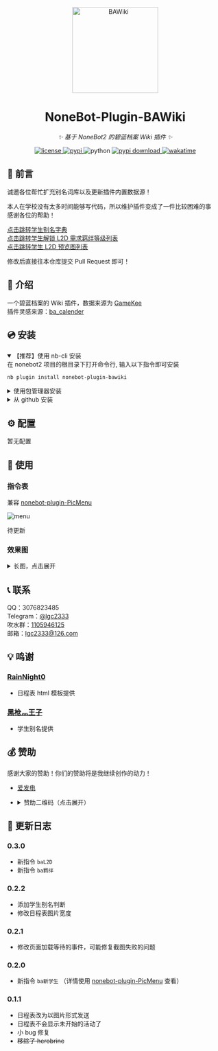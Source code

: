 <!-- markdownlint-disable MD033 MD036 MD041 -->

<div align="center">
  <a href="https://v2.nonebot.dev/store"><img src="https://raw.githubusercontent.com/lgc2333/nonebot-plugin-bawiki/master/readme/nonebot-plugin-bawiki.png" width="200" height="200" alt="BAWiki"></a>
</div>

<div align="center">

# NoneBot-Plugin-BAWiki

_✨ 基于 NoneBot2 的碧蓝档案 Wiki 插件 ✨_

<a href="./LICENSE">
    <img src="https://img.shields.io/github/license/lgc2333/nonebot-plugin-bawiki.svg" alt="license">
</a>
<a href="https://pypi.python.org/pypi/nonebot-plugin-bawiki">
    <img src="https://img.shields.io/pypi/v/nonebot-plugin-bawiki.svg" alt="pypi">
</a>
<img src="https://img.shields.io/badge/python-3.8+-blue.svg" alt="python">
<a href="https://pypi.python.org/pypi/nonebot-plugin-bawiki">
    <img src="https://img.shields.io/pypi/dm/nonebot-plugin-bawiki" alt="pypi download">
</a>
<a href="https://wakatime.com/badge/user/b61b0f9a-f40b-4c82-bc51-0a75c67bfccf/project/371bbbba-9dba-4e40-883c-72b688876575">
    <img src="https://wakatime.com/badge/user/b61b0f9a-f40b-4c82-bc51-0a75c67bfccf/project/371bbbba-9dba-4e40-883c-72b688876575.svg" alt="wakatime">
</a>

</div>

## 💬 前言

诚邀各位帮忙扩充别名词库以及更新插件内置数据源！

本人在学校没有太多时间能够写代码，所以维护插件变成了一件比较困难的事  
感谢各位的帮助！

[点击跳转学生别名字典](https://github.com/lgc2333/nonebot-plugin-bawiki/blob/master/nonebot_plugin_bawiki/const.py#L1)  
[点击跳转学生解锁 L2D 需求羁绊等级列表](https://github.com/lgc2333/nonebot-plugin-bawiki/blob/master/nonebot_plugin_bawiki/const.py#L113)  
[点击跳转学生 L2D 预览图列表](https://github.com/lgc2333/nonebot-plugin-bawiki/blob/master/nonebot_plugin_bawiki/const.py#L192)

修改后直接往本仓库提交 Pull Request 即可！

## 📖 介绍

一个碧蓝档案的 Wiki 插件，数据来源为 [GameKee](https://ba.gamekee.com/)  
插件灵感来源：[ba_calender](https://f.xiaolz.cn/forum.php?mod=viewthread&tid=145)

## 💿 安装

<details open>
<summary>【推荐】使用 nb-cli 安装</summary>
在 nonebot2 项目的根目录下打开命令行, 输入以下指令即可安装

    nb plugin install nonebot-plugin-bawiki

</details>

<details>
<summary>使用包管理器安装</summary>
在 nonebot2 项目的插件目录下, 打开命令行, 根据你使用的包管理器, 输入相应的安装命令

<details>
<summary>pip</summary>

    pip install nonebot-plugin-bawiki

</details>
<details>
<summary>pdm</summary>

    pdm add nonebot-plugin-bawiki

</details>
<details>
<summary>poetry</summary>

    poetry add nonebot-plugin-bawiki

</details>
<details>
<summary>conda</summary>

    conda install nonebot-plugin-bawiki

</details>

打开 nonebot2 项目的 `bot.py` 文件, 在其中写入

    nonebot.load_plugin('nonebot_plugin_bawiki')

</details>

<details>
<summary>从 github 安装</summary>
在 nonebot2 项目的插件目录下, 打开命令行, 输入以下命令克隆此储存库

    git clone https://github.com/lgc2333/nonebot-plugin-bawiki.git

打开 nonebot2 项目的 `bot.py` 文件, 在其中写入

    nonebot.load_plugin('src.plugins.nonebot_plugin_bawiki')

</details>

## ⚙️ 配置

暂无配置

<!--
在 nonebot2 项目的`.env`文件中添加下表中的必填配置

| 配置项 | 必填 | 默认值 | 说明 |
|:-----:|:----:|:----:|:----:|
| 配置项1 | 是 | 无 | 配置说明 |
| 配置项2 | 否 | 无 | 配置说明 |
-->

## 🎉 使用

### 指令表

兼容 [nonebot-plugin-PicMenu](https://github.com/hamo-reid/nonebot_plugin_PicMenu)

![menu](https://raw.githubusercontent.com/lgc2333/nonebot-plugin-bawiki/master/readme/menu.png)

待更新

### 效果图

<details>
<summary>长图，点击展开</summary>

![example](https://raw.githubusercontent.com/lgc2333/nonebot-plugin-bawiki/master/readme/example.png)  
![example2](https://raw.githubusercontent.com/lgc2333/nonebot-plugin-bawiki/master/readme/example2.png)

</details>

## 📞 联系

QQ：3076823485  
Telegram：[@lgc2333](https://t.me/lgc2333)  
吹水群：[1105946125](https://jq.qq.com/?_wv=1027&k=Z3n1MpEp)  
邮箱：<lgc2333@126.com>

## 💡 鸣谢

### [RainNight0](https://github.com/RainNight0)

- 日程表 html 模板提供

### [黑枪灬王子](mailto:1109024495@qq.com)

- 学生别名提供

## 💰 赞助

感谢大家的赞助！你们的赞助将是我继续创作的动力！

- [爱发电](https://afdian.net/@lgc2333)
- <details>
    <summary>赞助二维码（点击展开）</summary>

  ![讨饭](https://raw.githubusercontent.com/lgc2333/ShigureBotMenu/master/src/imgs/sponsor.png)

  </details>

## 📝 更新日志

### 0.3.0

- 新指令 `baL2D`
- 新指令 `ba羁绊`

### 0.2.2

- 添加学生别名判断
- 修改日程表图片宽度

### 0.2.1

- 修改页面加载等待的事件，可能修复截图失败的问题

### 0.2.0

- 新指令 `ba新学生` （详情使用 [nonebot-plugin-PicMenu](https://github.com/hamo-reid/nonebot_plugin_PicMenu) 查看）

### 0.1.1

- 日程表改为以图片形式发送
- 日程表不会显示未开始的活动了
- 小 bug 修复
- ~~移除了 herobrine~~
